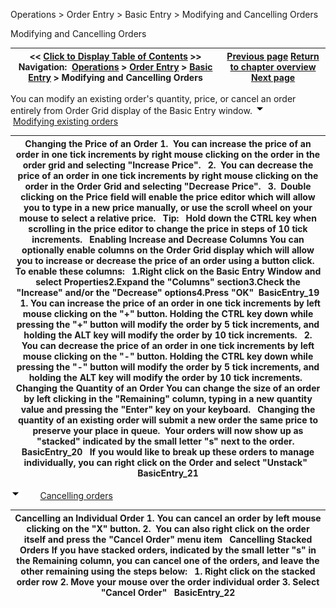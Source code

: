 ﻿
Operations > Order Entry > Basic Entry > Modifying and Cancelling Orders

Modifying and Cancelling Orders

| << [Click to Display Table of Contents](modifying_and_cancelling_orders_basic_entry.md) >> **Navigation:**     [Operations](operations-1.md) > [Order Entry](order_entry-1.md) > [Basic Entry](basic_entry-1.md) > Modifying and Cancelling Orders | [Previous page](submitting_orders_basic_entry-1.md) [Return to chapter overview](basic_entry-1.md) [Next page](managing_positions_basic_entry-1.md) |
| --- | --- |
You can modify an existing order's quantity, price, or cancel an order entirely from Order Grid display of the Basic Entry window.
![tog_minus](tog_minus-1.gif)        [Modifying existing orders](javascript:HMToggle('toggle','ModifyingExistingOrders','ModifyingExistingOrders_ICON'))

| Changing the Price of an Order 1.  You can increase the price of an order in one tick increments by right mouse clicking on the order in the order grid and selecting "Increase Price".   2.  You can decrease the price of an order in one tick increments by right mouse clicking on the order in the Order Grid and selecting "Decrease Price".   3.  Double clicking on the Price field will enable the price editor which will allow you to type in a new price manually, or use the scroll wheel on your mouse to select a relative price.   Tip:   Hold down the CTRL key when scrolling in the price editor to change the price in steps of 10 tick increments.   Enabling Increase and Decrease Columns You can optionally enable columns on the Order Grid display which will allow you to increase or decrease the price of an order using a button click.   To enable these columns:   1.Right click on the Basic Entry Window and select Properties2.Expand the "Columns" section3.Check the "Increase" and/or the "Decrease" options4.Press "OK"  BasicEntry_19   1. You can increase the price of an order in one tick increments by left mouse clicking on the "+" button. Holding the CTRL key down while pressing the "+" button will modify the order by 5 tick increments, and holding the ALT key will modify the order by 10 tick increments.   2. You can decrease the price of an order in one tick increments by left mouse clicking on the "-" button. Holding the CTRL key down while pressing the "-" button will modify the order by 5 tick increments, and holding the ALT key will modify the order by 10 tick increments.   Changing the Quantity of an Order  You can change the size of an order by left clicking in the "Remaining" column, typing in a new quantity value and pressing the "Enter" key on your keyboard.   Changing the quantity of an existing order will submit a new order the same price to preserve your place in queue.  Your orders will now show up as "stacked" indicated by the small letter "s" next to the order.   BasicEntry_20   If you would like to break up these orders to manage individually, you can right click on the Order and select "Unstack"   BasicEntry_21 |
| --- |
![tog_minus](tog_minus-1.gif)        [Cancelling orders](javascript:HMToggle('toggle','CancellingOrders','CancellingOrders_ICON'))

| Cancelling an Individual Order  1. You can cancel an order by left mouse clicking on the "X" button. 2.  You can also right click on the order itself and press the "Cancel Order" menu item   Cancelling Stacked Orders If you have stacked orders, indicated by the small letter "s" in the Remaining column, you can cancel one of the orders, and leave the other remaining using the steps below:   1. Right click on the stacked order row 2. Move your mouse over the order individual order 3. Select "Cancel Order"   BasicEntry_22 |
| --- |

